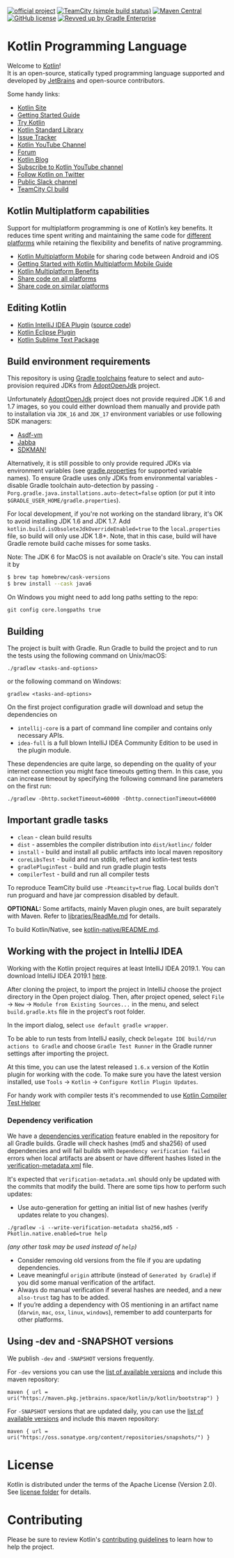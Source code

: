 [![official project](https://jb.gg/badges/official.svg)](https://confluence.jetbrains.com/display/ALL/JetBrains+on+GitHub)
[![TeamCity (simple build status)](https://img.shields.io/teamcity/http/teamcity.jetbrains.com/s/Kotlin_KotlinPublic_Compiler.svg)](https://teamcity.jetbrains.com/buildConfiguration/Kotlin_KotlinPublic_Compiler?branch=%3Cdefault%3E&buildTypeTab=overview&mode=builds)
[![Maven Central](https://img.shields.io/maven-central/v/org.jetbrains.kotlin/kotlin-maven-plugin.svg)](https://search.maven.org/#search%7Cga%7C1%7Cg%3A%22org.jetbrains.kotlin%22)
[![GitHub license](https://img.shields.io/badge/license-Apache%20License%202.0-blue.svg?style=flat)](https://www.apache.org/licenses/LICENSE-2.0)
[![Revved up by Gradle Enterprise](https://img.shields.io/badge/Revved%20up%20by-Gradle%20Enterprise-06A0CE?logo=Gradle&labelColor=02303A)](https://ge.jetbrains.com/scans?search.rootProjectNames=Kotlin)

# Kotlin Programming Language

Welcome to [Kotlin](https://kotlinlang.org/)!   
It is an open-source, statically typed programming language supported and developed by [JetBrains](https://www.jetbrains.com/) and open-source contributors.

Some handy links:

 * [Kotlin Site](https://kotlinlang.org/)
 * [Getting Started Guide](https://kotlinlang.org/docs/tutorials/getting-started.html)
 * [Try Kotlin](https://play.kotlinlang.org/)
 * [Kotlin Standard Library](https://kotlinlang.org/api/latest/jvm/stdlib/index.html)
 * [Issue Tracker](https://youtrack.jetbrains.com/issues/KT)
 * [Kotlin YouTube Channel](https://www.youtube.com/channel/UCP7uiEZIqci43m22KDl0sNw)
 * [Forum](https://discuss.kotlinlang.org/)
 * [Kotlin Blog](https://blog.jetbrains.com/kotlin/)
 * [Subscribe to Kotlin YouTube channel](https://www.youtube.com/channel/UCP7uiEZIqci43m22KDl0sNw)
 * [Follow Kotlin on Twitter](https://twitter.com/kotlin)
 * [Public Slack channel](https://slack.kotlinlang.org/)
 * [TeamCity CI build](https://teamcity.jetbrains.com/project.html?tab=projectOverview&projectId=Kotlin)

## Kotlin Multiplatform capabilities

Support for multiplatform programming is one of Kotlin’s key benefits. It reduces time spent writing and maintaining the same code for [different platforms](https://kotlinlang.org/docs/reference/mpp-supported-platforms.html) while retaining the flexibility and benefits of native programming.

 * [Kotlin Multiplatform Mobile](https://kotlinlang.org/lp/mobile/) for sharing code between Android and iOS
 * [Getting Started with Kotlin Multiplatform Mobile Guide](https://kotlinlang.org/docs/mobile/create-first-app.html)
 * [Kotlin Multiplatform Benefits](https://kotlinlang.org/docs/reference/multiplatform.html)
 * [Share code on all platforms](https://kotlinlang.org/docs/reference/mpp-share-on-platforms.html#share-code-on-all-platforms)
 * [Share code on similar platforms](https://kotlinlang.org/docs/reference/mpp-share-on-platforms.html#share-code-on-similar-platforms)

## Editing Kotlin

 * [Kotlin IntelliJ IDEA Plugin](https://kotlinlang.org/docs/tutorials/getting-started.html) ([source code](https://github.com/JetBrains/intellij-community/tree/master/plugins/kotlin))
 * [Kotlin Eclipse Plugin](https://kotlinlang.org/docs/tutorials/getting-started-eclipse.html)
 * [Kotlin Sublime Text Package](https://github.com/vkostyukov/kotlin-sublime-package)

## Build environment requirements

This repository is using [Gradle toolchains](https://docs.gradle.org/current/userguide/toolchains.html) feature
to select and auto-provision required JDKs from [AdoptOpenJdk](https://adoptopenjdk.net) project. 

Unfortunately [AdoptOpenJdk](https://adoptopenjdk.net) project does not provide required JDK 1.6 and 1.7 images,
so you could either download them manually and provide path to installation via `JDK_16` and `JDK_17` environment variables or
use following SDK managers:
- [Asdf-vm](https://asdf-vm.com/)
- [Jabba](https://github.com/shyiko/jabba)
- [SDKMAN!](https://sdkman.io/)

Alternatively, it is still possible to only provide required JDKs via environment variables 
(see [gradle.properties](./gradle.properties#L5) for supported variable names). To ensure Gradle uses only JDKs 
from environmental variables - disable Gradle toolchain auto-detection by passing `-Porg.gradle.java.installations.auto-detect=false` option
(or put it into `$GRADLE_USER_HOME/gradle.properties`).

For local development, if you're not working on the standard library, it's OK to avoid installing JDK 1.6 and JDK 1.7.
Add `kotlin.build.isObsoleteJdkOverrideEnabled=true` to the `local.properties` file, so build will only use JDK 1.8+. Note, that in this
case, build will have Gradle remote build cache misses for some tasks. 

Note: The JDK 6 for MacOS is not available on Oracle's site. You can install it by

```bash
$ brew tap homebrew/cask-versions
$ brew install --cask java6
```

On Windows you might need to add long paths setting to the repo:

    git config core.longpaths true 

## Building

The project is built with Gradle. Run Gradle to build the project and to run the tests 
using the following command on Unix/macOS:

    ./gradlew <tasks-and-options>
    
or the following command on Windows:

    gradlew <tasks-and-options>

On the first project configuration gradle will download and setup the dependencies on

* `intellij-core` is a part of command line compiler and contains only necessary APIs.
* `idea-full` is a full blown IntelliJ IDEA Community Edition to be used in the plugin module.

These dependencies are quite large, so depending on the quality of your internet connection 
you might face timeouts getting them. In this case, you can increase timeout by specifying the following 
command line parameters on the first run: 
    
    ./gradlew -Dhttp.socketTimeout=60000 -Dhttp.connectionTimeout=60000

## Important gradle tasks

- `clean` - clean build results
- `dist` - assembles the compiler distribution into `dist/kotlinc/` folder
- `install` - build and install all public artifacts into local maven repository
- `coreLibsTest` - build and run stdlib, reflect and kotlin-test tests
- `gradlePluginTest` - build and run gradle plugin tests
- `compilerTest` - build and run all compiler tests

To reproduce TeamCity build use `-Pteamcity=true` flag. Local builds don't run proguard and have jar compression disabled by default.

**OPTIONAL:** Some artifacts, mainly Maven plugin ones, are built separately with Maven.
Refer to [libraries/ReadMe.md](libraries/ReadMe.md) for details.

To build Kotlin/Native, see
[kotlin-native/README.md](kotlin-native/README.md#building-from-source).

## <a name="working-in-idea"></a> Working with the project in IntelliJ IDEA

Working with the Kotlin project requires at least IntelliJ IDEA 2019.1. You can download IntelliJ IDEA 2019.1 [here](https://www.jetbrains.com/idea/download).

After cloning the project, to import the project in IntelliJ choose the project directory in the Open project dialog. Then, after project opened, select 
`File` -> `New` -> `Module from Existing Sources...` in the menu, and select `build.gradle.kts` file in the project's root folder.

In the import dialog, select `use default gradle wrapper`.

To be able to run tests from IntelliJ easily, check `Delegate IDE build/run actions to Gradle` and choose `Gradle Test Runner` in the Gradle runner settings after importing the project.

At this time, you can use the latest released `1.6.x` version of the Kotlin plugin for working with the code. To make sure you have the latest version installed, use `Tools` -> `Kotlin` -> `Configure Kotlin Plugin Updates`.

For handy work with compiler tests it's recommended to use [
Kotlin Compiler Test Helper](https://github.com/demiurg906/test-data-helper-plugin)

### Dependency verification

We have a [dependencies verification](https://docs.gradle.org/current/userguide/dependency_verification.html) feature enabled in the
repository for all Gradle builds. Gradle will check hashes (md5 and sha256) of used dependencies and will fail builds with
`Dependency verification failed` errors when local artifacts are absent or have different hashes listed in the
[verification-metadata.xml](https://github.com/JetBrains/kotlin/blob/master/gradle/verification-metadata.xml) file.

It's expected that `verification-metadata.xml` should only be updated with the commits that modify the build. There are some tips how
to perform such updates:

- Use auto-generation for getting an initial list of new hashes (verify updates relate to you changes).

`./gradlew -i --write-verification-metadata sha256,md5 -Pkotlin.native.enabled=true help`

*(any other task may be used instead of `help`)*

- Consider removing old versions from the file if you are updating dependencies.
- Leave meaningful `origin` attribute (instead of `Generated by Gradle`) if you did some manual verification of the artifact.
- Always do manual verification if several hashes are needed, and a new `also-trust` tag has to be added.
- If you’re adding a dependency with OS mentioning in an artifact name (`darwin`, `mac`, `osx`, `linux`, `windows`), remember to add 
  counterparts for other platforms.

## Using -dev and -SNAPSHOT versions

We publish `-dev` and `-SNAPSHOT` versions frequently.

For `-dev` versions you can use the [list of available versions](https://maven.pkg.jetbrains.space/kotlin/p/kotlin/bootstrap/org/jetbrains/kotlin/kotlin-compiler/maven-metadata.xml) and include this maven repository:

`maven { url = uri("https://maven.pkg.jetbrains.space/kotlin/p/kotlin/bootstrap") }`

For `-SNAPSHOT` versions that are updated daily, you can use the [list of available versions](https://oss.sonatype.org/content/repositories/snapshots/org/jetbrains/kotlin/kotlin-compiler/maven-metadata.xml) and include this maven repository:

`maven { url = uri("https://oss.sonatype.org/content/repositories/snapshots/") }`

# License
Kotlin is distributed under the terms of the Apache License (Version 2.0). See [license folder](license/README.md) for details.

# Contributing

Please be sure to review Kotlin's [contributing guidelines](docs/contributing.md) to learn how to help the project.
